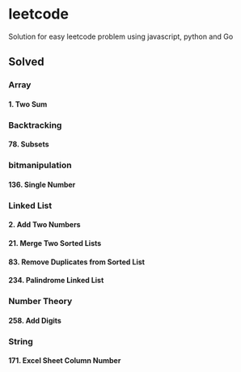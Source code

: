 # leetcode
Solution for easy leetcode problem using javascript, python and Go

## Solved 

### Array
#### 1. Two Sum  

### Backtracking
#### 78. Subsets

### bitmanipulation
#### 136. Single Number

### Linked List
#### 2. Add Two Numbers
#### 21. Merge Two Sorted Lists
#### 83. Remove Duplicates from Sorted List
#### 234. Palindrome Linked List

### Number Theory
#### 258. Add Digits

### String
#### 171. Excel Sheet Column Number